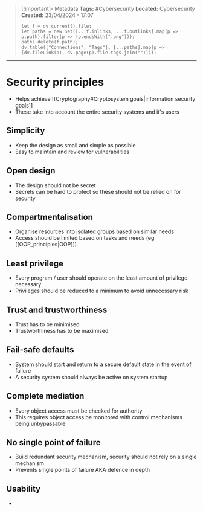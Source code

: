 > [!important]- Metadata
> **Tags:** #Cybersecurity 
> **Located:** Cybersecurity
> **Created:** 23/04/2024 - 17:07
> ```dataviewjs
> let f = dv.current().file;
> let paths = new Set([...f.inlinks, ...f.outlinks].map(p => p.path).filter(p => !p.endsWith(".png")));
> paths.delete(f.path);
> dv.table(["Connections", "Tags"], [...paths].map(p => [dv.fileLink(p), dv.page(p).file.tags.join("")]));
> ```

___
# Security principles
- Helps achieve [[Cryptography#Cryptosystem goals|information security goals]]
- These take into account the entire security systems and it's users 
## Simplicity
- Keep the design as small and simple as possible 
- Easy to maintain and review for vulnerabilities 
## Open design
- The design should not be secret 
- Secrets can be hard to protect so these should not be relied on for security
## Compartmentalisation
- Organise resources into isolated groups based on similar needs 
- Access should be limited based on tasks and needs (eg [[OOP_principles|OOP]])
## Least privilege
- Every program / user should operate on the least amount of privilege necessary 
- Privileges should be reduced to a minimum to avoid unnecessary risk
## Trust and trustworthiness
- Trust has to be minimised
- Trustworthiness has to be maximised 
## Fail-safe defaults
- System should start and return to a secure default state in the event of failure 
- A security system should always be active on system startup 
## Complete mediation
- Every object access must be checked for authority 
- This requires object access be monitored with control mechanisms being unbypassable 

## No single point of failure 
- Build redundant security mechanism, security should not rely on a single mechanism 
- Prevents single points of failure AKA defence in depth

## Usability 
- 